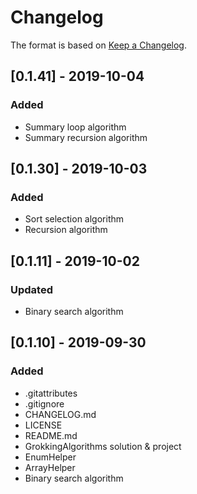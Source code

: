 # Changelog

The format is based on [Keep a Changelog](https://keepachangelog.com/en/1.0.0/).

## [0.1.41] - 2019-10-04
### Added
- Summary loop algorithm
- Summary recursion algorithm

## [0.1.30] - 2019-10-03
### Added
- Sort selection algorithm
- Recursion algorithm

## [0.1.11] - 2019-10-02
### Updated
- Binary search algorithm

## [0.1.10] - 2019-09-30
### Added
- .gitattributes
- .gitignore
- CHANGELOG.md
- LICENSE
- README.md
- GrokkingAlgorithms solution & project
- EnumHelper
- ArrayHelper
- Binary search algorithm
